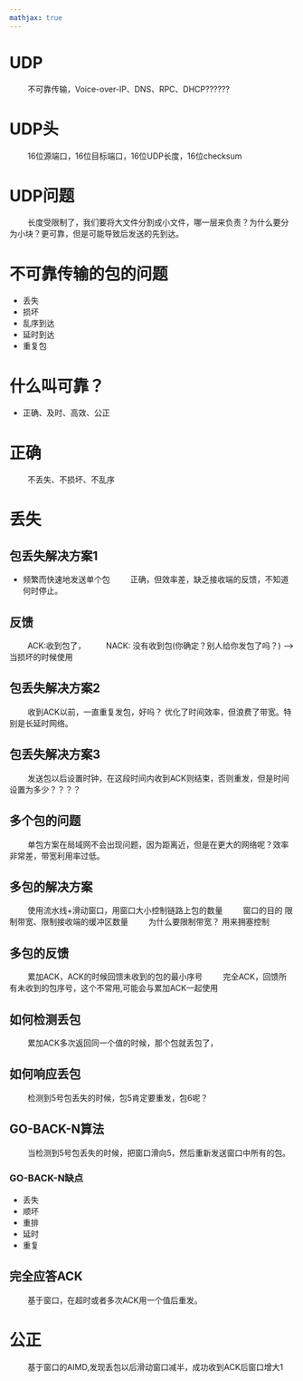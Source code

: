 ```yaml
---
mathjax: true
---
```


# UDP 
&emsp;&emsp; 不可靠传输，Voice-over-IP、DNS、RPC、DHCP??????
# UDP头
&emsp;&emsp; 16位源端口，16位目标端口，16位UDP长度，16位checksum
# UDP问题
&emsp;&emsp; 长度受限制了，我们要将大文件分割成小文件，哪一层来负责？为什么要分为小块？更可靠，但是可能导致后发送的先到达。

# 不可靠传输的包的问题
- 丢失
- 损坏
- 乱序到达
- 延时到达
- 重复包

# 什么叫可靠？
- 正确、及时、高效、公正

<!---more-->

# 正确
&emsp;&emsp; 不丢失、不损坏、不乱序

# 丢失

## 包丢失解决方案1
-   频繁而快速地发送单个包
&emsp;&emsp; 正确，但效率差，缺乏接收端的反馈，不知道何时停止。

## 反馈
&emsp;&emsp; ACK:收到包了，
&emsp;&emsp; NACK: 没有收到包(你确定？别人给你发包了吗？) —> 当损坏的时候使用
## 包丢失解决方案2
&emsp;&emsp; 收到ACK以前，一直重复发包，好吗？ 优化了时间效率，但浪费了带宽。特别是长延时网络。

## 包丢失解决方案3
&emsp;&emsp; 发送包以后设置时钟，在这段时间内收到ACK则结束，否则重发，但是时间设置为多少？？？？

## 多个包的问题
&emsp;&emsp; 单包方案在局域网不会出现问题，因为距离近，但是在更大的网络呢？效率非常差，带宽利用率过低。

## 多包的解决方案
&emsp;&emsp; 使用流水线+滑动窗口，用窗口大小控制链路上包的数量
&emsp;&emsp; 窗口的目的 限制带宽、限制接收端的缓冲区数量
&emsp;&emsp; 为什么要限制带宽？ 用来拥塞控制

## 多包的反馈
&emsp;&emsp; 累加ACK，ACK的时候回馈未收到的包的最小序号
&emsp;&emsp; 完全ACK，回馈所有未收到的包序号，这个不常用,可能会与累加ACK一起使用

## 如何检测丢包
&emsp;&emsp; 累加ACK多次返回同一个值的时候，那个包就丢包了，

## 如何响应丢包
&emsp;&emsp; 检测到5号包丢失的时候，包5肯定要重发，包6呢？

## GO-BACK-N算法
&emsp;&emsp; 当检测到5号包丢失的时候，把窗口滑向5，然后重新发送窗口中所有的包。

### GO-BACK-N缺点
- 丢失
- 顺坏
- 重排
- 延时
- 重复

## 完全应答ACK
&emsp;&emsp; 基于窗口，在超时或者多次ACK用一个值后重发。

# 公正
&emsp;&emsp; 基于窗口的AIMD,发现丢包以后滑动窗口减半，成功收到ACK后窗口增大1

